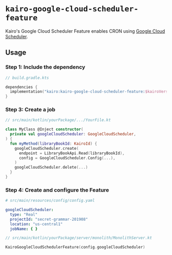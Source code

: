 # `kairo-google-cloud-scheduler-feature`

Kairo's Google Cloud Scheduler Feature enables CRON
using [Google Cloud Scheduler](https://cloud.google.com/scheduler/docs).

## Usage

### Step 1: Include the dependency

```kotlin
// build.gradle.kts

dependencies {
  implementation("kairo:kairo-google-cloud-scheduler-feature:$kairoVersion")
}
```

### Step 3: Create a job

```kotlin
// src/main/kotlin/yourPackage/.../YourFile.kt

class MyClass @Inject constructor(
  private val googleCloudScheduler: GoogleCloudScheduler,
) {
  fun myMethod(libraryBookId: KairoId) {
    googleCloudScheduler.create(
      endpoint = LibraryBookApi.Read(libraryBookId),
      config = GoogleCloudScheduler.Config(...),
    )
    googleCloudScheduler.delete(...)
  }
}
```

### Step 4: Create and configure the Feature

```yaml
# src/main/resources/config/config.yaml

googleCloudScheduler:
  type: "Real"
  projectId: "secret-grammar-201908"
  location: "us-central1"
  jobName: { }
```

```kotlin
// src/main/kotlin/yourPackage/server/monolith/MonolithServer.kt

KairoGoogleCloudSchedulerFeature(config.googleCloudScheduler)
```
